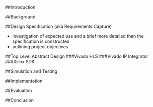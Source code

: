 ##Introduction

##Background

##Design Specification (aka Requirements Capture)
- investigation of expected use and a brief more detailed than the specification is constructed
- outlining project objectives

##Top Level Abstract Design
###Vivado HLS
###Vivado IP Integrator
###Xilinx SDK

##Simulation and Testing

##Implementation

##Evaluation

##Conclusion
